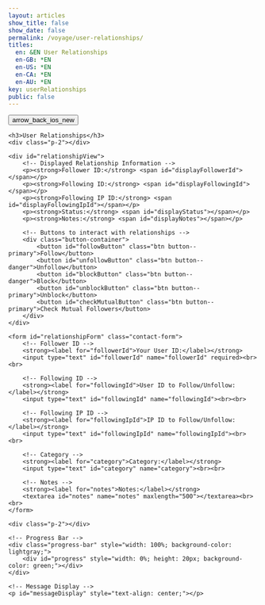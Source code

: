 ```yaml
---
layout: articles
show_title: false
show_date: false
permalink: /voyage/user-relationships/
titles:
  en: &EN User Relationships
  en-GB: *EN
  en-US: *EN
  en-CA: *EN
  en-AU: *EN
key: userRelationships
public: false
---
```


<div class="p-5"></div>

<div class="web-container">
    <div class="button-container">
        <div class="back-button-container">
            <a href="/voyage" title="Voyage">
                <button id="backButton" class="btn button--outline-primary button--circle">
                    <span class="material-symbols-outlined">arrow_back_ios_new</span>
                </button>
            </a>
        </div>
    </div>

    <h3>User Relationships</h3>
    <div class="p-2"></div>

    <div id="relationshipView">
        <!-- Displayed Relationship Information -->
        <p><strong>Follower ID:</strong> <span id="displayFollowerId"></span></p>
        <p><strong>Following ID:</strong> <span id="displayFollowingId"></span></p>
        <p><strong>Following IP ID:</strong> <span id="displayFollowingIpId"></span></p>
        <p><strong>Status:</strong> <span id="displayStatus"></span></p>
        <p><strong>Notes:</strong> <span id="displayNotes"></span></p>

        <!-- Buttons to interact with relationships -->
        <div class="button-container">
            <button id="followButton" class="btn button--primary">Follow</button>
            <button id="unfollowButton" class="btn button--danger">Unfollow</button>
            <button id="blockButton" class="btn button--danger">Block</button>
            <button id="unblockButton" class="btn button--primary">Unblock</button>
            <button id="checkMutualButton" class="btn button--primary">Check Mutual Followers</button>
        </div>
    </div>

    <form id="relationshipForm" class="contact-form">
        <!-- Follower ID -->
        <strong><label for="followerId">Your User ID:</label></strong>
        <input type="text" id="followerId" name="followerId" required><br><br>

        <!-- Following ID -->
        <strong><label for="followingId">User ID to Follow/Unfollow:</label></strong>
        <input type="text" id="followingId" name="followingId"><br><br>

        <!-- Following IP ID -->
        <strong><label for="followingIpId">IP ID to Follow/Unfollow:</label></strong>
        <input type="text" id="followingIpId" name="followingIpId"><br><br>

        <!-- Category -->
        <strong><label for="category">Category:</label></strong>
        <input type="text" id="category" name="category"><br><br>

        <!-- Notes -->
        <strong><label for="notes">Notes:</label></strong>
        <textarea id="notes" name="notes" maxlength="500"></textarea><br><br>
    </form>

    <div class="p-2"></div>

    <!-- Progress Bar -->
    <div class="progress-bar" style="width: 100%; background-color: lightgray;">
        <div id="progress" style="width: 0%; height: 20px; background-color: green;"></div>
    </div>

    <!-- Message Display -->
    <p id="messageDisplay" style="text-align: center;"></p>
</div>


<script>
document.addEventListener('DOMContentLoaded', function() {
    const userId = localStorage.getItem('userId');
    if (!userId) {
        document.getElementById('messageDisplay').innerText = 'No logged-in user found. Please log in first.';
        document.getElementById('messageDisplay').style.color = 'red';
        window.location.href = '/login';
        return;
    }

    // Set the followerId to the logged-in user
    document.getElementById('followerId').value = userId;

    // Event listener for the Follow button
    document.getElementById('followButton').addEventListener('click', async function() {
        console.log('Follow button clicked');
        
        const formData = {
            followerId: document.getElementById('followerId').value.trim(),
            followingId: document.getElementById('followingId').value.trim(),
            followingIpId: document.getElementById('followingIpId').value.trim(),
            category: document.getElementById('category').value.trim(),
            notes: document.getElementById('notes').value.trim()
        };

        console.log('Form data to be sent:', formData);

        try {
            const response = await fetch('https://api.plantasia.space/api/user-relationships/follow', {
                method: 'POST',
                headers: {
                    'Content-Type': 'application/json'
                },
                body: JSON.stringify(formData)
            });

            console.log('Response status:', response.status);

    // Attempt to parse the response as JSON
    let result;
    try {
        result = await response.json();
    } catch (jsonError) {
        console.error('Error parsing JSON response:', jsonError);
        const textResponse = await response.text();
        console.error('Response text:', textResponse);
        throw new Error('Unexpected response format');
    }

    if (response.ok) {
        console.log('Follow operation successful:', result);
        document.getElementById('messageDisplay').innerText = 'Followed successfully!';
        document.getElementById('messageDisplay').style.color = 'green';
    } else {
        throw new Error(result.message || 'Unknown error');
    }
} catch (error) {
    console.error('Error during follow operation:', error);
    document.getElementById('messageDisplay').innerText = error.message;
    document.getElementById('messageDisplay').style.color = 'red';
}
    });

    // Event listener for the Unfollow button
    document.getElementById('unfollowButton').addEventListener('click', async function() {
        console.log('Unfollow button clicked');

        const formData = {
            followerId: document.getElementById('followerId').value.trim(),
            followingId: document.getElementById('followingId').value.trim(),
            followingIpId: document.getElementById('followingIpId').value.trim()
        };

        console.log('Form data to be sent:', formData);

        try {
            const response = await fetch('https://api.plantasia.space/api/user-relationships/unfollow', {
                method: 'POST',
                headers: {
                    'Content-Type': 'application/json'
                },
                body: JSON.stringify(formData)
            });

            console.log('Response status:', response.status);

            const result = await response.json();
            if (response.ok) {
                console.log('Unfollow operation successful:', result);
                document.getElementById('messageDisplay').innerText = 'Unfollowed successfully!';
                document.getElementById('messageDisplay').style.color = 'green';
            } else {
                throw new Error(result.message);
            }
        } catch (error) {
            console.error('Error during unfollow operation:', error);
            document.getElementById('messageDisplay').innerText = error.message;
            document.getElementById('messageDisplay').style.color = 'red';
        }
    });

    // Event listener for the Block button
    document.getElementById('blockButton').addEventListener('click', async function() {
        console.log('Block button clicked');

        const formData = {
            blockerId: document.getElementById('followerId').value.trim(),
            blockedId: document.getElementById('followingId').value.trim(),
            blockedIpId: document.getElementById('followingIpId').value.trim()
        };

        console.log('Form data to be sent:', formData);

        try {
            const response = await fetch('https://api.plantasia.space/api/user-relationships/blockUser', {
                method: 'POST',
                headers: {
                    'Content-Type': 'application/json'
                },
                body: JSON.stringify(formData)
            });

            console.log('Response status:', response.status);

            const result = await response.json();
            if (response.ok) {
                console.log('Block operation successful:', result);
                document.getElementById('messageDisplay').innerText = 'Blocked successfully!';
                document.getElementById('messageDisplay').style.color = 'green';
            } else {
                throw new Error(result.message);
            }
        } catch (error) {
            console.error('Error during block operation:', error);
            document.getElementById('messageDisplay').innerText = error.message;
            document.getElementById('messageDisplay').style.color = 'red';
        }
    });

function displayFollowingList(followingList) {
    // Example: Log the usernames of the following users
    followingList.forEach(relationship => {
        console.log(`Following user: ${relationship.followingId.username}`);
    });

    // Alternatively, update the DOM to show the list of following users
    const followingContainer = document.getElementById('followingContainer');
    followingContainer.innerHTML = ''; // Clear any existing content

    followingList.forEach(relationship => {
        const userElement = document.createElement('div');
        userElement.textContent = relationship.followingId.displayName || relationship.followingId.username;
        followingContainer.appendChild(userElement);
    });
}


    // Event listener for the Unblock button
    document.getElementById('unblockButton').addEventListener('click', async function() {
        console.log('Unblock button clicked');

        const formData = {
            blockerId: document.getElementById('followerId').value.trim(),
            blockedId: document.getElementById('followingId').value.trim(),
            blockedIpId: document.getElementById('followingIpId').value.trim()
        };

        console.log('Form data to be sent:', formData);

        try {
            const response = await fetch('https://api.plantasia.space/api/user-relationships/unblockUser', {
                method: 'POST',
                headers: {
                    'Content-Type': 'application/json'
                },
                body: JSON.stringify(formData)
            });

            console.log('Response status:', response.status);

            const result = await response.json();
            if (response.ok) {
                console.log('Unblock operation successful:', result);
                document.getElementById('messageDisplay').innerText = 'Unblocked successfully!';
                document.getElementById('messageDisplay').style.color = 'green';
            } else {
                throw new Error(result.message);
            }
        } catch (error) {
            console.error('Error during unblock operation:', error);
            document.getElementById('messageDisplay').innerText = error.message;
            document.getElementById('messageDisplay').style.color = 'red';
        }
    });

    // Event listener for checking mutual followers
    document.getElementById('checkMutualButton').addEventListener('click', async function() {
        console.log('Check mutual followers button clicked');

        const userId1 = document.getElementById('followerId').value.trim();
        const userId2 = document.getElementById('followingId').value.trim();

        try {
            const response = await fetch(`https://api.plantasia.space/api/user-relationships/mutualFollowers/${userId1}/${userId2}`, {
                method: 'GET'
            });

            console.log('Response status:', response.status);

            const result = await response.json();
            if (response.ok) {
                console.log('Mutual followers check successful:', result);
                document.getElementById('messageDisplay').innerText = `Mutual Followers: ${result.mutualFollowers}`;
                document.getElementById('messageDisplay').style.color = 'green';
            } else {
                throw new Error(result.message);
            }
        } catch (error) {
            console.error('Error during mutual followers check:', error);
            document.getElementById('messageDisplay').innerText = error.message;
            document.getElementById('messageDisplay').style.color = 'red';
        }
    });
});
</script>
